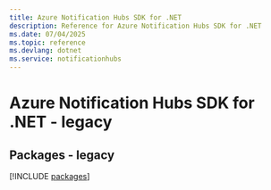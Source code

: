 ```yaml
---
title: Azure Notification Hubs SDK for .NET
description: Reference for Azure Notification Hubs SDK for .NET
ms.date: 07/04/2025
ms.topic: reference
ms.devlang: dotnet
ms.service: notificationhubs
---
```

# Azure Notification Hubs SDK for .NET - legacy
## Packages - legacy
[!INCLUDE [packages](notification-hubs-index.md)]